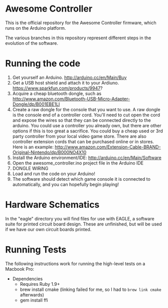 Awesome Controller
==================

This is the official repository for the Awesome Controller firmware, which runs on the
Arduino platform.

The various branches in this repository represent different steps in the evolution of
the software.

Running the code
========
1. Get yourself an Arduino. http://arduino.cc/en/Main/Buy
2. Get a USB host shield and attach it to your Ardiuno. https://www.sparkfun.com/products/9947?
3. Acquire a cheap bluetooth dongle, such as http://www.amazon.com/Bluetooth-USB-Micro-Adapter-Dongle/dp/B001EBE1LI
4. Create a raw dongle for the console that you want to use. A raw dongle is the console end of a controller cord.
You'll need to cut open the cord and expose the wires so that they can be connected directly to the arduino.
You could use a controller you already own, but there are other options if this is too great a sacrifice.
You could buy a cheap used or 3rd party controller from your local video game store.
There are also controller extension cords that can be purchased online or in stores. Here is an example: http://www.amazon.com/Extension-Cable-BRAND-Original-Nintendo/dp/B000NO4X10
5. Install the Arduino environment/IDE: http://arduino.cc/en/Main/Software
6. Open the awesome_controller.ino project file in the Arduino IDE
7. DONGLE WIRING
8. Load and run the code on your Arduino!
9. The software should detect which game console it is connected to automatically, and you can hopefully begin playing!

Hardware Schematics
========

In the "eagle" directory you will find files for use with EAGLE, a software suite for printed circuit board design.
These are unfinished, but will be used if we have our own circuit boards printed.

Running Tests
=============
The following instructions work for running the high-level
tests on a Macbook Pro:

* Dependencies
  * Requires Ruby 1.9+
  * brew install cmake (linking failed for me, so I had to `brew link cmake` afterwards)
  * gem install ffi